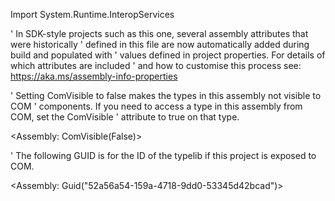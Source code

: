 Import System.Runtime.InteropServices

' In SDK-style projects such as this one, several assembly attributes that were historically
' defined in this file are now automatically added during build and populated with
' values defined in project properties. For details of which attributes are included
' and how to customise this process see: https://aka.ms/assembly-info-properties


' Setting ComVisible to false makes the types in this assembly not visible to COM
' components.  If you need to access a type in this assembly from COM, set the ComVisible
' attribute to true on that type.

<Assembly: ComVisible(False)> 

' The following GUID is for the ID of the typelib if this project is exposed to COM.

<Assembly: Guid("52a56a54-159a-4718-9dd0-53345d42bcad")> 
